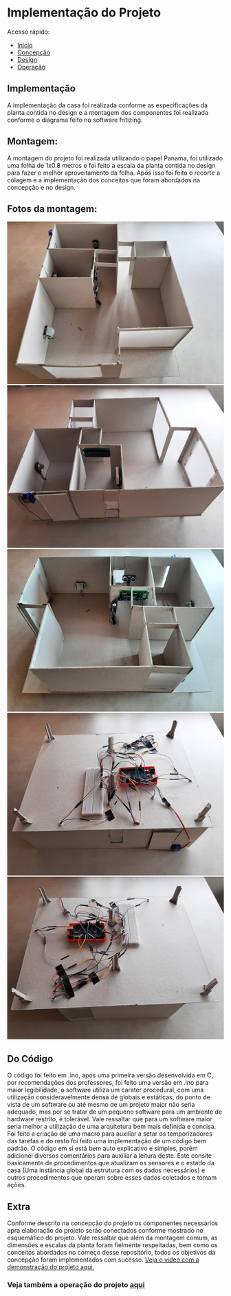 # Implementação do Projeto

Acesso rápido:
  - [Início](https://github.com/JoaoMario109/projeto-integrador-2)
  - [Concepção](./conceive.md)
  - [Design](./design.md)
  - [Operação](./operate.md)

## Implementação

A implementação da casa foi realizada conforme as especificações da planta contida no design e a montagem dos componentes foi realizada conforme o diagrama feito no software fritizing.

## Montagem:

A montagem do projeto foi realizada utilizando o papel Panama, foi utilizado uma folha de 1x0.8 metros e foi feito a escala da planta contida no design para fazer o melhor aproveitamento da folha. Após isso foi feito o recorte a colagem e a implementação dos conceitos que foram abordados na concepção e no design.

## Fotos da montagem:

![View 1](./assets/implement/1.jpg)
![View 2](./assets/implement/2.jpg)
![View 3](./assets/implement/3.jpg)
![View 4](./assets/implement/4.jpg)
![View 5](./assets/implement/5.jpg)

## Do Código

O código foi feito em .ino, após uma primeira versão desenvolvida em C, por recomendações dos professores, foi feito uma versão em .ino para maior legibilidade, o software utiliza um carater procedural, com uma utilização consideravelmente densa de globais e estáticas, do ponto de vista de um software ou até mesmo de um projeto maior não seria adequado, mas por se tratar de um pequeno software para um ambiente de hardware restrito, é tolerável. Vale ressaltar que para um software maior seria melhor a utilização de uma arquitetura bem mais definida e concisa.
Foi feito a criação de uma macro para auxiliar a setar os temporizadores das tarefas e do resto foi feito uma implementação de um código bem padrão. O código em si está bem auto explicativo e simples, porém adicionei diversos comentários para auxiliar a leitura deste.
Este consite basicamente de procedimentos que atualizam os sensores e o estado da casa (Uma instância global da estrutura com os dados necessários) e outros procedimentos que operam sobre esses dados coletados e tomam ações.

## Extra

<p>
Conforme descrito na concepção do projeto os componentes necessários apra elaboração do projeto serão conectados conforme mostrado no esquemático do projeto. Vale ressaltar que além da montagem comum, as dimensões e escalas da planta foram fielmente respeitadas, bem como os conceitos abordados no começo desse repositório, todos os objetivos da concepção foram implementados com sucesso.
<a href="https://youtu.be/zG1UCSqaGcw">Veja o vídeo com a demonstração do projeto aqui.</a>
</p>

### Veja também a operação do projeto [aqui](./operate.md)
